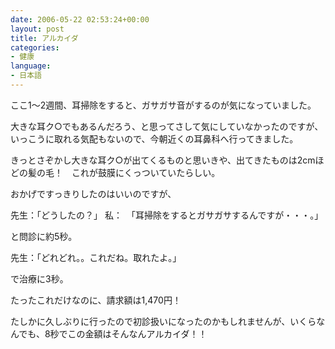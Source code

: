 ```yaml
---
date: 2006-05-22 02:53:24+00:00
layout: post
title: アルカイダ
categories:
- 健康
language:
- 日本語
---
```


ここ1～2週間、耳掃除をすると、ガサガサ音がするのが気になっていました。

大きな耳ク○でもあるんだろう、と思ってさして気にしていなかったのですが、いっこうに取れる気配もないので、今朝近くの耳鼻科へ行ってきました。

きっとさぞかし大きな耳ク○が出てくるものと思いきや、出てきたものは2cmほどの髪の毛！　これが鼓膜にくっついていたらしい。

おかげですっきりしたのはいいのですが、

先生：「どうしたの？」
私：　「耳掃除をするとガサガサするんですが・・・。」

と問診に約5秒。

先生：「どれどれ。。これだね。取れたよ。」

で治療に3秒。

たったこれだけなのに、請求額は1,470円！

たしかに久しぶりに行ったので初診扱いになったのかもしれませんが、いくらなんでも、8秒でこの金額はそんなんアルカイダ！！
